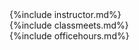 <div class="row text-left">
  {%include instructor.md%}
</div>
<div class="row text-left">
  <div class="col-md-6 ">
    {%include classmeets.md%}
  </div>
  <div class="col-md-6 ">
    {%include officehours.md%}
  </div>
</div>
